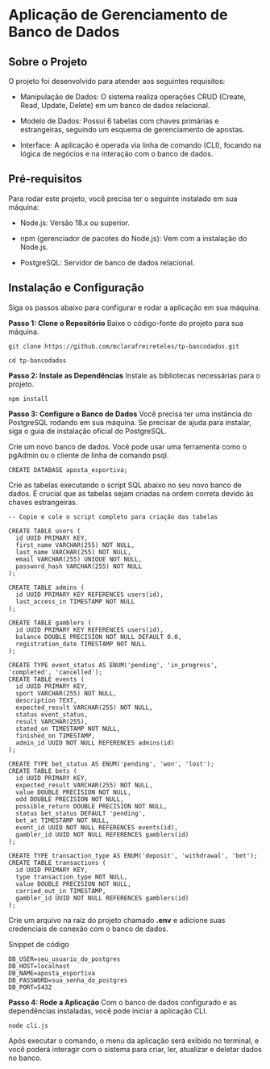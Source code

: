 # Aplicação de Gerenciamento de Banco de Dados

## Sobre o Projeto
O projeto foi desenvolvido para atender aos seguintes requisitos:

 - Manipulação de Dados: O sistema realiza operações CRUD (Create, Read, Update, Delete) em um banco de dados relacional.

 - Modelo de Dados: Possui 6 tabelas com chaves primárias e estrangeiras, seguindo um esquema de gerenciamento de apostas.

 - Interface: A aplicação é operada via linha de comando (CLI), focando na lógica de negócios e na interação com o banco de dados.

## Pré-requisitos
Para rodar este projeto, você precisa ter o seguinte instalado em sua máquina:

- Node.js: Versão 18.x ou superior.

- npm (gerenciador de pacotes do Node.js): Vem com a instalação do Node.js.

- PostgreSQL: Servidor de banco de dados relacional.

## Instalação e Configuração
Siga os passos abaixo para configurar e rodar a aplicação em sua máquina.

**Passo 1: Clone o Repositório**
Baixe o código-fonte do projeto para sua máquina.

```
git clone https://github.com/mclarafreireteles/tp-bancodados.git
```

```
cd tp-bancodados
```

**Passo 2: Instale as Dependências**
Instale as bibliotecas necessárias para o projeto. 

```
npm install
```

**Passo 3: Configure o Banco de Dados**
Você precisa ter uma instância do PostgreSQL rodando em sua máquina. Se precisar de ajuda para instalar, siga o guia de instalação oficial do PostgreSQL.

Crie um novo banco de dados. Você pode usar uma ferramenta como o pgAdmin ou o cliente de linha de comando psql.

```
CREATE DATABASE aposta_esportiva;
```

Crie as tabelas executando o script SQL abaixo no seu novo banco de dados. É crucial que as tabelas sejam criadas na ordem correta devido às chaves estrangeiras.

```
-- Copie e cole o script completo para criação das tabelas

CREATE TABLE users (
  id UUID PRIMARY KEY,
  first_name VARCHAR(255) NOT NULL,
  last_name VARCHAR(255) NOT NULL,
  email VARCHAR(255) UNIQUE NOT NULL,
  password_hash VARCHAR(255) NOT NULL
);

CREATE TABLE admins (
  id UUID PRIMARY KEY REFERENCES users(id),
  last_access_in TIMESTAMP NOT NULL
);

CREATE TABLE gamblers (
  id UUID PRIMARY KEY REFERENCES users(id),
  balance DOUBLE PRECISION NOT NULL DEFAULT 0.0,
  registration_date TIMESTAMP NOT NULL
);

CREATE TYPE event_status AS ENUM('pending', 'in_progress', 'completed', 'cancelled');
CREATE TABLE events (
  id UUID PRIMARY KEY,
  sport VARCHAR(255) NOT NULL,
  description TEXT,
  expected_result VARCHAR(255) NOT NULL,
  status event_status,
  result VARCHAR(255),
  stated_on TIMESTAMP NOT NULL,
  finished_on TIMESTAMP,
  admin_id UUID NOT NULL REFERENCES admins(id)
);

CREATE TYPE bet_status AS ENUM('pending', 'won', 'lost');
CREATE TABLE bets (
  id UUID PRIMARY KEY,
  expected_result VARCHAR(255) NOT NULL,
  value DOUBLE PRECISION NOT NULL,
  odd DOUBLE PRECISION NOT NULL,
  possible_return DOUBLE PRECISION NOT NULL,
  status bet_status DEFAULT 'pending',
  bet_at TIMESTAMP NOT NULL,
  event_id UUID NOT NULL REFERENCES events(id),
  gambler_id UUID NOT NULL REFERENCES gamblers(id)
);

CREATE TYPE transaction_type AS ENUM('deposit', 'withdrawal', 'bet');
CREATE TABLE transactions (
  id UUID PRIMARY KEY,
  type transaction_type NOT NULL,
  value DOUBLE PRECISION NOT NULL,
  carried_out_in TIMESTAMP,
  gambler_id UUID NOT NULL REFERENCES gamblers(id)
);

```

Crie um arquivo na raiz do projeto chamado **.env** e adicione suas credenciais de conexão com o banco de dados.

Snippet de código
```
DB_USER=seu_usuario_do_postgres
DB_HOST=localhost
DB_NAME=aposta_esportiva
DB_PASSWORD=sua_senha_do_postgres
DB_PORT=5432
```

**Passo 4: Rode a Aplicação**
Com o banco de dados configurado e as dependências instaladas, você pode iniciar a aplicação CLI.

```
node cli.js
```

Após executar o comando, o menu da aplicação será exibido no terminal, e você poderá interagir com o sistema para criar, ler, atualizar e deletar dados no banco.